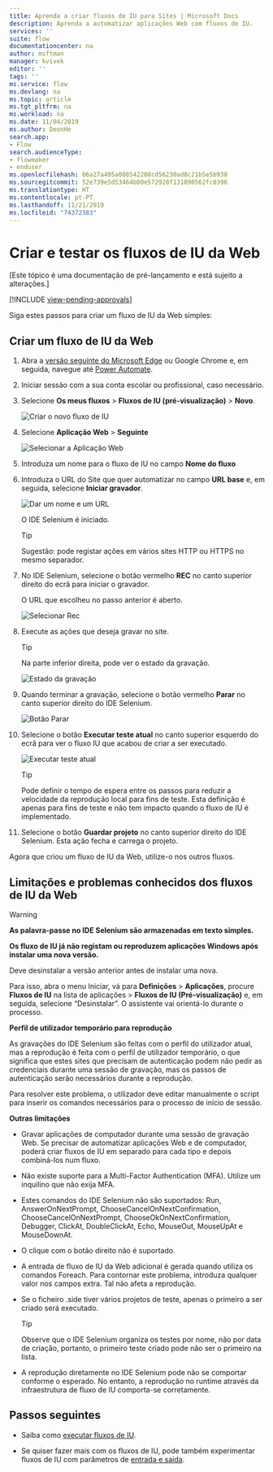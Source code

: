 ```yaml
---
title: Aprenda a criar fluxos de IU para Sites | Microsoft Docs
description: Aprenda a automatizar aplicações Web com fluxos de IU.
services: ''
suite: flow
documentationcenter: na
author: msftman
manager: kvivek
editor: ''
tags: ''
ms.service: flow
ms.devlang: na
ms.topic: article
ms.tgt_pltfrm: na
ms.workload: na
ms.date: 11/04/2019
ms.author: DeonHe
search.app:
- Flow
search.audienceType:
- flowmaker
- enduser
ms.openlocfilehash: 06a27a495a008542208cd56230ad8c21b5e5b938
ms.sourcegitcommit: 52e739e5d53464b80e572928f131890562fc0396
ms.translationtype: HT
ms.contentlocale: pt-PT
ms.lasthandoff: 11/21/2019
ms.locfileid: "74372383"
---
```

# <a name="create-and-test-your-web-ui-flows"></a>Criar e testar os fluxos de IU da Web

[Este tópico é uma documentação de pré-lançamento e está sujeito a alterações.]

[!INCLUDE [view-pending-approvals](../includes/cc-rebrand.md)]

Siga estes passos para criar um fluxo de IU da Web simples:

## <a name="create-a-web-ui-flow"></a>Criar um fluxo de IU da Web

1. Abra a [versão seguinte do Microsoft Edge](https://www.microsoftedgeinsider.com/) ou Google Chrome e, em seguida, navegue até [Power Automate](https://flow.microsoft.com/).

1. Iniciar sessão com a sua conta escolar ou profissional, caso necessário.

1. Selecione **Os meus fluxos** > **Fluxos de IU (pré-visualização)**  > **Novo**.

   ![Criar o novo fluxo de IU](../media/create-windows-ui-flow/create-new.png "Criar novo fluxo de IU")

1. Selecione **Aplicação Web** > **Seguinte**
    
   ![Selecionar a Aplicação Web](../media/create-web-ui-flow/select-web-app.png "Selecionar aplicação Web")

1. Introduza um nome para o fluxo de IU no campo **Nome do fluxo**

1. Introduza o URL do Site que quer automatizar no campo **URL base** e, em seguida, selecione **Iniciar gravador**.

   ![Dar um nome e um URL](../media/create-web-ui-flow/give-a-name.png "Dar um nome e um URL") 

   O IDE Selenium é iniciado.

   >[!TIP] 
   >Sugestão: pode registar ações em vários sites HTTP ou HTTPS no mesmo separador.  

1. No IDE Selenium, selecione o botão vermelho **REC** no canto superior direito do ecrã para iniciar o gravador.

   O URL que escolheu no passo anterior é aberto.

   ![Selecionar Rec](../media/create-web-ui-flow/select-rec.png "Selecionar Rec")

1.  Execute as ações que deseja gravar no site. 
    
    >[!TIP]
    >Na parte inferior direita, pode ver o estado da gravação.

    ![Estado da gravação](../media/create-web-ui-flow/recording-status.png "Estado da gravação")

1.  Quando terminar a gravação, selecione o botão vermelho **Parar** no canto superior direito do IDE Selenium.

    ![Botão Parar](../media/create-web-ui-flow/stop-button.png "Botão Parar" )

1. Selecione o botão **Executar teste atual** no canto superior esquerdo do ecrã para ver o fluxo IU que acabou de criar a ser executado.

    ![Executar teste atual](../media/create-web-ui-flow/run-test.png "Executar teste atual")

   >[!TIP]
   >Pode definir o tempo de espera entre os passos para reduzir a velocidade da reprodução local para fins de teste. Esta definição é apenas para fins de teste e não tem impacto quando o fluxo de IU é implementado.  
  
1. Selecione o botão **Guardar projeto** no canto superior direito do IDE Selenium. Esta ação fecha e carrega o projeto.

Agora que criou um fluxo de IU da Web, utilize-o nos outros fluxos.

## <a name="limitations-and-known-issues-for-web-ui-flows"></a>Limitações e problemas conhecidos dos fluxos de IU da Web

>[!WARNING]
>**As palavra-passe no IDE Selenium são armazenadas em texto simples.**  


**Os fluxo de IU já não registam ou reproduzem aplicações Windows após instalar uma nova versão.**

Deve desinstalar a versão anterior antes de instalar uma nova.

Para isso, abra o menu Iniciar, vá para **Definições** > **Aplicações**, procure **Fluxos de IU** na lista de aplicações > **Fluxos de IU (Pré-visualização)** e, em seguida, selecione “Desinstalar”. O assistente vai orientá-lo durante o processo.

**Perfil de utilizador temporário para reprodução**

As gravações do IDE Selenium são feitas com o perfil do utilizador atual, mas a reprodução é feita com o perfil de utilizador temporário, o que significa que estes sites que precisam de autenticação podem não pedir as credenciais durante uma sessão de gravação, mas os passos de autenticação serão necessários durante a reprodução. 

Para resolver este problema, o utilizador deve editar manualmente o script para inserir os comandos necessários para o processo de início de sessão.

**Outras limitações**

-   Gravar aplicações de computador durante uma sessão de gravação Web. Se precisar de automatizar aplicações Web e de computador, poderá criar fluxos de IU em separado para cada tipo e depois combiná-los num fluxo.

-   Não existe suporte para a Multi-Factor Authentication (MFA). Utilize um inquilino que não exija MFA.

-   Estes comandos do IDE Selenium não são suportados: Run, AnswerOnNextPrompt, ChooseCancelOnNextConfirmation, ChooseCancelOnNextPrompt, ChooseOkOnNextConfirmation, Debugger, ClickAt, DoubleClickAt, Echo, MouseOut, MouseUpAt e MouseDownAt.

-   O clique com o botão direito não é suportado. 

-   A entrada de fluxo de IU da Web adicional é gerada quando utiliza os comandos Foreach. Para contornar este problema, introduza qualquer valor nos campos extra. Tal não afeta a reprodução.

-   Se o ficheiro .side tiver vários projetos de teste, apenas o primeiro a ser criado será executado. 

     >[!TIP]
     >Observe que o IDE Selenium organiza os testes por nome, não por data de criação, portanto, o primeiro teste criado pode não ser o primeiro na lista.

-   A reprodução diretamente no IDE Selenium pode não se comportar conforme o esperado. No entanto, a reprodução no runtime através da infraestrutura de fluxo de IU comporta-se corretamente.

## <a name="next-steps"></a>Passos seguintes

- Saiba como [executar fluxos de IU](run-ui-flow.md).

- Se quiser fazer mais com os fluxos de IU, pode também experimentar fluxos de IU com parâmetros de [entrada e saída](inputs-outputs-web.md).

